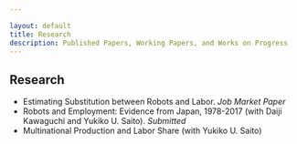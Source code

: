 ```yaml
---

layout: default
title: Research
description: Published Papers, Working Papers, and Works on Progress
---
```


## Research

- Estimating Substitution between Robots and Labor. *Job Market Paper*
- Robots and Employment: Evidence from Japan, 1978-2017 (with Daiji Kawaguchi and Yukiko U. Saito). *Submitted*
- Multinational Production and Labor Share (with Yukiko U. Saito)

